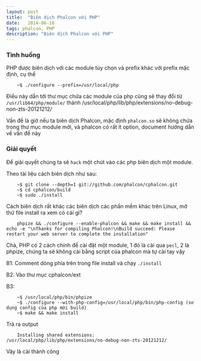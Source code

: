 ```yaml
---
layout: post
title:  "Biên dịch Phalcon với PHP"
date:   2014-06-16
tags: phalcon, PHP
description: "Biên dịch Phalcon với PHP"
---
```


### Tình huống

PHP được biên dịch với các module tùy chọn và prefix khác với prefix mặc định, cụ thể

```
	~$ ./configure --prefix=/usr/local/php
```

Điều này dẫn tới thư mục chứa các module của php cũng sẽ thay đổi từ `/usr/lib64/php/module/` thành /usr/local/php/lib/php/extensions/no-debug-non-zts-20121212/

Vấn đề là giờ nếu ta biên dịch Phalcon, mặc định `phalcon.so` sẽ không chứa trong thư mục module mới, và phalcon có rất ít option, document hướng dẫn về vấn đề này

### Giải quyết

Để giải quyết chúng ta sẽ `hack` một chút vào các php biên dịch một module.

Theo tài liệu cách biên dịch như sau:

```
	~$ git clone --depth=1 git://github.com/phalcon/cphalcon.git
	~$ cd cphalcon/build
	~$ sudo ./install
```

Cách biên dịch rất khác các biên dịch các phần mềm khác trên Linux, mở thử file install ra xem có cái gì?

```
	phpize && ./configure --enable-phalcon && make && make install && echo -e "\nThanks for compiling Phalcon!\nBuild succeed: Please restart your web server to complete the installation"
```

Chà, PHP có 2 cách chính để cài đặt một module, 1 đó là cài qua `pecl`, 2 là phpize, chúng ta sẽ không cài bằng script của phalcon mà tự cài tay vậy

B1: Comment dòng phía trên trong file install và chạy `./install`

B2: Vào thư mục cphalcon/ext

B3: 

```
	~$ /usr/local/php/bin/phpize
	~$ ./configure --with-php-config=/usr/local/php/bin/php-config (sử dụng config của php mới build)
	~$ make && make install
```

Trả ra output

```
	Installing shared extensions:     /usr/local/php/lib/php/extensions/no-debug-non-zts-20121212/
```

Vậy là cài thành công